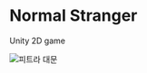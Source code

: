 # Normal Stranger
Unity 2D game

![피트라 대문](https://user-images.githubusercontent.com/65003464/121470043-8a0b4980-c9f8-11eb-966b-cea83706e0ff.png)

